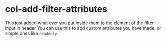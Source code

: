 # col-add-filter-attributes

This just added what ever you put inside them to the element of the filter input in header
You can use this to add custom attributes you have made, or simple ones like ```readonly```